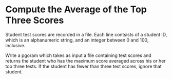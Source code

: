 # Compute the Average of the Top Three Scores

Student test scores are recorded in a file. Each line contsists of a student ID, which is an alphanumeric string, and an integer between 0 and 100, inclusive.

Write a pgoram which takes as input a file containing test scores and returns the student who has the maximum score averaged across his or her top three tests. If the student has fewer than three test scores, ignore that student.



